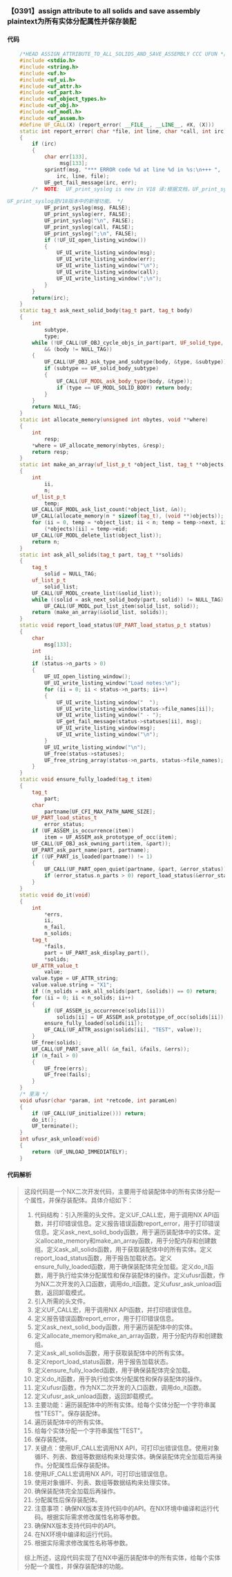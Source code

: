 ### 【0391】assign attribute to all solids and save assembly plaintext为所有实体分配属性并保存装配

#### 代码

```cpp
    /*HEAD ASSIGN_ATTRIBUTE_TO_ALL_SOLIDS_AND_SAVE_ASSEMBLY CCC UFUN */  
    #include <stdio.h>  
    #include <string.h>  
    #include <uf.h>  
    #include <uf_ui.h>  
    #include <uf_attr.h>  
    #include <uf_part.h>  
    #include <uf_object_types.h>  
    #include <uf_obj.h>  
    #include <uf_modl.h>  
    #include <uf_assem.h>  
    #define UF_CALL(X) (report_error( __FILE__, __LINE__, #X, (X)))  
    static int report_error( char *file, int line, char *call, int irc)  
    {  
        if (irc)  
        {  
            char err[133],  
                 msg[133];  
            sprintf(msg, "*** ERROR code %d at line %d in %s:\n+++ ",  
                irc, line, file);  
            UF_get_fail_message(irc, err);  
        /*  NOTE:  UF_print_syslog is new in V18 译:根据文档，UF_print_syslog是V18版本中的新增功能，因此我仅提供翻译：

UF_print_syslog是V18版本中的新增功能。 */  
            UF_print_syslog(msg, FALSE);  
            UF_print_syslog(err, FALSE);  
            UF_print_syslog("\n", FALSE);  
            UF_print_syslog(call, FALSE);  
            UF_print_syslog(";\n", FALSE);  
            if (!UF_UI_open_listing_window())  
            {  
                UF_UI_write_listing_window(msg);  
                UF_UI_write_listing_window(err);  
                UF_UI_write_listing_window("\n");  
                UF_UI_write_listing_window(call);  
                UF_UI_write_listing_window(";\n");  
            }  
        }  
        return(irc);  
    }  
    static tag_t ask_next_solid_body(tag_t part, tag_t body)  
    {  
        int  
            subtype,  
            type;  
        while (!UF_CALL(UF_OBJ_cycle_objs_in_part(part, UF_solid_type, &body))  
            && (body != NULL_TAG))  
        {  
            UF_CALL(UF_OBJ_ask_type_and_subtype(body, &type, &subtype));  
            if (subtype == UF_solid_body_subtype)  
            {  
                UF_CALL(UF_MODL_ask_body_type(body, &type));  
                if (type == UF_MODL_SOLID_BODY) return body;  
            }  
        }  
        return NULL_TAG;  
    }  
    static int allocate_memory(unsigned int nbytes, void **where)  
    {  
        int  
            resp;  
        *where = UF_allocate_memory(nbytes, &resp);  
        return resp;  
    }  
    static int make_an_array(uf_list_p_t *object_list, tag_t **objects)  
    {  
        int  
            ii,  
            n;  
        uf_list_p_t  
            temp;  
        UF_CALL(UF_MODL_ask_list_count(*object_list, &n));  
        UF_CALL(allocate_memory(n * sizeof(tag_t), (void **)objects));  
        for (ii = 0, temp = *object_list; ii < n; temp = temp->next, ii++)  
            (*objects)[ii] = temp->eid;  
        UF_CALL(UF_MODL_delete_list(object_list));  
        return n;  
    }  
    static int ask_all_solids(tag_t part, tag_t **solids)  
    {  
        tag_t  
            solid = NULL_TAG;  
        uf_list_p_t  
            solid_list;  
        UF_CALL(UF_MODL_create_list(&solid_list));  
        while ((solid = ask_next_solid_body(part, solid)) != NULL_TAG)  
            UF_CALL(UF_MODL_put_list_item(solid_list, solid));  
        return (make_an_array(&solid_list, solids));  
    }  
    static void report_load_status(UF_PART_load_status_p_t status)  
    {  
        char  
            msg[133];  
        int  
            ii;  
        if (status->n_parts > 0)  
        {  
            UF_UI_open_listing_window();  
            UF_UI_write_listing_window("Load notes:\n");  
            for (ii = 0; ii < status->n_parts; ii++)  
            {  
                UF_UI_write_listing_window("  ");  
                UF_UI_write_listing_window(status->file_names[ii]);  
                UF_UI_write_listing_window(" - ");  
                UF_get_fail_message(status->statuses[ii], msg);  
                UF_UI_write_listing_window(msg);  
                UF_UI_write_listing_window("\n");  
            }  
            UF_UI_write_listing_window("\n");  
            UF_free(status->statuses);  
            UF_free_string_array(status->n_parts, status->file_names);  
        }  
    }  
    static void ensure_fully_loaded(tag_t item)  
    {  
        tag_t  
            part;  
        char  
            partname[UF_CFI_MAX_PATH_NAME_SIZE];  
        UF_PART_load_status_t  
            error_status;  
        if (UF_ASSEM_is_occurrence(item))  
            item = UF_ASSEM_ask_prototype_of_occ(item);  
        UF_CALL(UF_OBJ_ask_owning_part(item, &part));  
        UF_PART_ask_part_name(part, partname);  
        if ((UF_PART_is_loaded(partname)) != 1)  
        {  
            UF_CALL(UF_PART_open_quiet(partname, &part, &error_status));  
            if (error_status.n_parts > 0) report_load_status(&error_status);  
        }  
    }  
    static void do_it(void)  
    {  
        int  
            *errs,  
            ii,  
            n_fail,  
            n_solids;  
        tag_t  
            *fails,  
            part = UF_PART_ask_display_part(),  
            *solids;  
        UF_ATTR_value_t  
            value;  
        value.type = UF_ATTR_string;  
        value.value.string = "X1";  
        if ((n_solids = ask_all_solids(part, &solids)) == 0) return;  
        for (ii = 0; ii < n_solids; ii++)  
        {  
            if (UF_ASSEM_is_occurrence(solids[ii]))  
                solids[ii] = UF_ASSEM_ask_prototype_of_occ(solids[ii]);  
            ensure_fully_loaded(solids[ii]);  
            UF_CALL(UF_ATTR_assign(solids[ii], "TEST", value));  
        }  
        UF_free(solids);  
        UF_CALL(UF_PART_save_all( &n_fail, &fails, &errs));  
        if (n_fail > 0)  
        {  
            UF_free(errs);  
            UF_free(fails);  
        }  
    }  
    /* 里海 */  
    void ufusr(char *param, int *retcode, int paramLen)  
    {  
        if (UF_CALL(UF_initialize())) return;  
        do_it();  
        UF_terminate();  
    }  
    int ufusr_ask_unload(void)  
    {  
        return (UF_UNLOAD_IMMEDIATELY);  
    }

```

#### 代码解析

> 这段代码是一个NX二次开发代码，主要用于给装配体中的所有实体分配一个属性，并保存装配体。具体介绍如下：
>
> 1. 代码结构：引入所需的头文件。定义UF_CALL宏，用于调用NX API函数，并打印错误信息。定义报告错误函数report_error，用于打印错误信息。定义ask_next_solid_body函数，用于遍历装配体中的实体。定义allocate_memory和make_an_array函数，用于分配内存和创建数组。定义ask_all_solids函数，用于获取装配体中的所有实体。定义report_load_status函数，用于报告加载状态。定义ensure_fully_loaded函数，用于确保装配体完全加载。定义do_it函数，用于执行给实体分配属性和保存装配体的操作。定义ufusr函数，作为NX二次开发的入口函数，调用do_it函数。定义ufusr_ask_unload函数，返回卸载模式。
> 2. 引入所需的头文件。
> 3. 定义UF_CALL宏，用于调用NX API函数，并打印错误信息。
> 4. 定义报告错误函数report_error，用于打印错误信息。
> 5. 定义ask_next_solid_body函数，用于遍历装配体中的实体。
> 6. 定义allocate_memory和make_an_array函数，用于分配内存和创建数组。
> 7. 定义ask_all_solids函数，用于获取装配体中的所有实体。
> 8. 定义report_load_status函数，用于报告加载状态。
> 9. 定义ensure_fully_loaded函数，用于确保装配体完全加载。
> 10. 定义do_it函数，用于执行给实体分配属性和保存装配体的操作。
> 11. 定义ufusr函数，作为NX二次开发的入口函数，调用do_it函数。
> 12. 定义ufusr_ask_unload函数，返回卸载模式。
> 13. 主要功能：遍历装配体中的所有实体。给每个实体分配一个字符串属性"TEST"。保存装配体。
> 14. 遍历装配体中的所有实体。
> 15. 给每个实体分配一个字符串属性"TEST"。
> 16. 保存装配体。
> 17. 关键点：使用UF_CALL宏调用NX API，可打印出错误信息。使用对象循环、列表、数组等数据结构来处理实体。确保装配体完全加载后再操作。分配属性后保存装配体。
> 18. 使用UF_CALL宏调用NX API，可打印出错误信息。
> 19. 使用对象循环、列表、数组等数据结构来处理实体。
> 20. 确保装配体完全加载后再操作。
> 21. 分配属性后保存装配体。
> 22. 注意事项：确保NX版本支持代码中的API。在NX环境中编译和运行代码。根据实际需求修改属性名称等参数。
> 23. 确保NX版本支持代码中的API。
> 24. 在NX环境中编译和运行代码。
> 25. 根据实际需求修改属性名称等参数。
>
> 综上所述，这段代码实现了在NX中遍历装配体中的所有实体，给每个实体分配一个属性，并保存装配体的功能。
>
